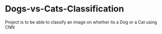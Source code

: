 # Dogs-vs-Cats-Classification
Project is to be able to classify an image on whether its a Dog or a Cat using CNN
